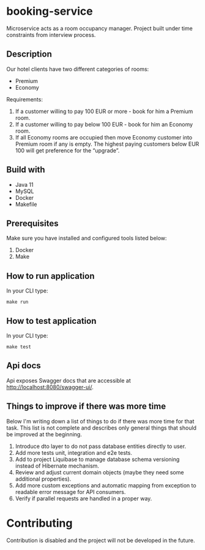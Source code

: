 # booking-service

Microservice acts as a room occupancy manager. Project built under time constraints from interview process.

## Description

Our hotel clients have two different categories of rooms:

- Premium
- Economy

Requirements:

1. If a customer willing to pay 100 EUR or more - book for him a Premium room.
2. If a customer willing to pay below 100 EUR - book for him an Economy room.
3. If all Economy rooms are occupied then move Economy customer into Premium room if any is empty. The highest paying
   customers below EUR 100 will get preference for the “upgrade”.

## Build with

- Java 11
- MySQL
- Docker
- Makefile

## Prerequisites

Make sure you have installed and configured tools listed below:

1. Docker
2. Make

## How to run application

In your CLI type:

```shell
make run
```

## How to test application

In your CLI type:

```shell
make test
```

## Api docs

Api exposes Swagger docs that are accessible at [http://localhost:8080/swagger-ui/](http://localhost:8080/swagger-ui/).

## Things to improve if there was more time

Below I'm writing down a list of things to do if there was more time for that task. This list is not complete and
describes only general things that should be improved at the beginning.

1. Introduce dto layer to do not pass database entities directly to user.
2. Add more tests unit, integration and e2e tests.
3. Add to project Liquibase to manage database schema versioning instead of Hibernate mechanism.
4. Review and adjust current domain objects (maybe they need some additional properties).
5. Add more custom exceptions and automatic mapping from exception to readable error message for API consumers.
6. Verify if parallel requests are handled in a proper way.

# Contributing

Contribution is disabled and the project will not be developed in the future.

